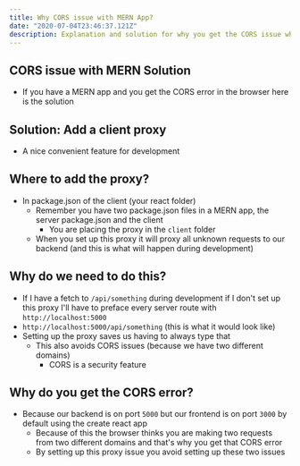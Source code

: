 ```yaml
---
title: Why CORS issue with MERN App?
date: "2020-07-04T23:46:37.121Z"
description: Explanation and solution for why you get the CORS issue when building a MERN app
---
```


## CORS issue with MERN Solution
* If you have a MERN app and you get the CORS error in the browser here is the solution

## Solution: Add a client proxy
* A nice convenient feature for development

## Where to add the proxy?
* In package.json of the client (your react folder)
  - Remember you have two package.json files in a MERN app, the server package.json and the client
      + You are placing the proxy in the `client` folder
  - When you set up this proxy it will proxy all unknown requests to our backend (and this is what will happen during development)

## Why do we need to do this?
* If I have a fetch to `/api/something` during development if I don't set up this proxy I'll have to preface every server route with `http://localhost:5000`
* `http://localhost:5000/api/something` (this is what it would look like)
* Setting up the proxy saves us having to always type that
    + This also avoids CORS issues (because we have two different domains)
      - CORS is a security feature

## Why do you get the CORS error?
* Because our backend is on port `5000` but our frontend is on port `3000` by default using the create react app
  - Because of this the browser thinks you are making two requests from two different domains and that's why you get that CORS error
  - By setting up this proxy issue you avoid setting up these two issues

